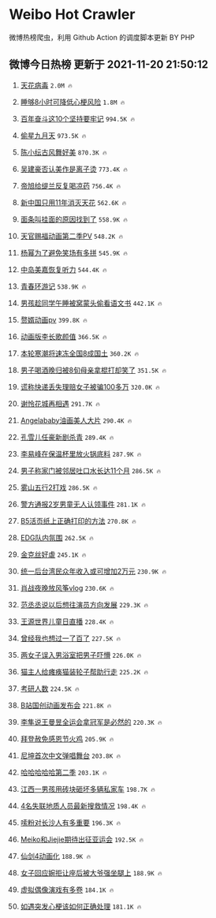 # Weibo Hot Crawler 



微博热榜爬虫，利用 Github Action 的调度脚本更新 BY PHP 


## 微博今日热榜 更新于 2021-11-20 21:50:12 
1. [天花病毒](https://s.weibo.com/weibo?q=%23%E5%A4%A9%E8%8A%B1%E7%97%85%E6%AF%92%23&Refer=top) `2.0M 🔥` 

1. [睡够8小时可降低心梗风险](https://s.weibo.com/weibo?q=%23%E7%9D%A1%E5%A4%9F8%E5%B0%8F%E6%97%B6%E5%8F%AF%E9%99%8D%E4%BD%8E%E5%BF%83%E6%A2%97%E9%A3%8E%E9%99%A9%23&Refer=top) `1.8M 🔥` 

1. [百年奋斗这10个坚持要牢记](https://s.weibo.com/weibo?q=%23%E7%99%BE%E5%B9%B4%E5%A5%8B%E6%96%97%E8%BF%9910%E4%B8%AA%E5%9D%9A%E6%8C%81%E8%A6%81%E7%89%A2%E8%AE%B0%23&Refer=top) `994.5K 🔥` 

1. [偷星九月天](https://s.weibo.com/weibo?q=%23%E5%81%B7%E6%98%9F%E4%B9%9D%E6%9C%88%E5%A4%A9%23&Refer=top) `973.5K 🔥` 

1. [陈小纭古风舞好美](https://s.weibo.com/weibo?q=%23%E9%99%88%E5%B0%8F%E7%BA%AD%E5%8F%A4%E9%A3%8E%E8%88%9E%E5%A5%BD%E7%BE%8E%23&Refer=top) `870.3K 🔥` 

1. [吴建豪否认美作是离子烫](https://s.weibo.com/weibo?q=%23%E5%90%B4%E5%BB%BA%E8%B1%AA%E5%90%A6%E8%AE%A4%E7%BE%8E%E4%BD%9C%E6%98%AF%E7%A6%BB%E5%AD%90%E7%83%AB%23&Refer=top) `773.4K 🔥` 

1. [帝旭给缇兰反复喝凉药](https://s.weibo.com/weibo?q=%23%E5%B8%9D%E6%97%AD%E7%BB%99%E7%BC%87%E5%85%B0%E5%8F%8D%E5%A4%8D%E5%96%9D%E5%87%89%E8%8D%AF%23&Refer=top) `756.4K 🔥` 

1. [新中国只用11年消灭天花](https://s.weibo.com/weibo?q=%23%E6%96%B0%E4%B8%AD%E5%9B%BD%E5%8F%AA%E7%94%A811%E5%B9%B4%E6%B6%88%E7%81%AD%E5%A4%A9%E8%8A%B1%23&Refer=top) `562.6K 🔥` 

1. [面条叫挂面的原因找到了](https://s.weibo.com/weibo?q=%23%E9%9D%A2%E6%9D%A1%E5%8F%AB%E6%8C%82%E9%9D%A2%E7%9A%84%E5%8E%9F%E5%9B%A0%E6%89%BE%E5%88%B0%E4%BA%86%23&Refer=top) `558.9K 🔥` 

1. [天官赐福动画第二季PV](https://s.weibo.com/weibo?q=%23%E5%A4%A9%E5%AE%98%E8%B5%90%E7%A6%8F%E5%8A%A8%E7%94%BB%E7%AC%AC%E4%BA%8C%E5%AD%A3PV%23&Refer=top) `548.2K 🔥` 

1. [杨幂为了避免笑场有多拼](https://s.weibo.com/weibo?q=%23%E6%9D%A8%E5%B9%82%E4%B8%BA%E4%BA%86%E9%81%BF%E5%85%8D%E7%AC%91%E5%9C%BA%E6%9C%89%E5%A4%9A%E6%8B%BC%23&Refer=top) `545.9K 🔥` 

1. [中岛美嘉恢复听力](https://s.weibo.com/weibo?q=%E4%B8%AD%E5%B2%9B%E7%BE%8E%E5%98%89%E6%81%A2%E5%A4%8D%E5%90%AC%E5%8A%9B&Refer=top) `544.4K 🔥` 

1. [青春环游记](https://s.weibo.com/weibo?q=%E9%9D%92%E6%98%A5%E7%8E%AF%E6%B8%B8%E8%AE%B0&Refer=top) `538.9K 🔥` 

1. [男孩趁同学午睡被窝蒙头偷看语文书](https://s.weibo.com/weibo?q=%23%E7%94%B7%E5%AD%A9%E8%B6%81%E5%90%8C%E5%AD%A6%E5%8D%88%E7%9D%A1%E8%A2%AB%E7%AA%9D%E8%92%99%E5%A4%B4%E5%81%B7%E7%9C%8B%E8%AF%AD%E6%96%87%E4%B9%A6%23&Refer=top) `442.1K 🔥` 

1. [赘婿动画pv](https://s.weibo.com/weibo?q=%23%E8%B5%98%E5%A9%BF%E5%8A%A8%E7%94%BBpv%23&Refer=top) `399.8K 🔥` 

1. [动画版李长歌颜值](https://s.weibo.com/weibo?q=%23%E5%8A%A8%E7%94%BB%E7%89%88%E6%9D%8E%E9%95%BF%E6%AD%8C%E9%A2%9C%E5%80%BC%23&Refer=top) `366.5K 🔥` 

1. [本轮寒潮将速冻全国8成国土](https://s.weibo.com/weibo?q=%23%E6%9C%AC%E8%BD%AE%E5%AF%92%E6%BD%AE%E5%B0%86%E9%80%9F%E5%86%BB%E5%85%A8%E5%9B%BD8%E6%88%90%E5%9B%BD%E5%9C%9F%23&Refer=top) `360.2K 🔥` 

1. [男子喝酒晚归被8旬母亲拿棍打却笑了](https://s.weibo.com/weibo?q=%23%E7%94%B7%E5%AD%90%E5%96%9D%E9%85%92%E6%99%9A%E5%BD%92%E8%A2%AB8%E6%97%AC%E6%AF%8D%E4%BA%B2%E6%8B%BF%E6%A3%8D%E6%89%93%E5%8D%B4%E7%AC%91%E4%BA%86%23&Refer=top) `351.5K 🔥` 

1. [谎称快递丢失理赔女子被骗100多万](https://s.weibo.com/weibo?q=%23%E8%B0%8E%E7%A7%B0%E5%BF%AB%E9%80%92%E4%B8%A2%E5%A4%B1%E7%90%86%E8%B5%94%E5%A5%B3%E5%AD%90%E8%A2%AB%E9%AA%97100%E5%A4%9A%E4%B8%87%23&Refer=top) `320.0K 🔥` 

1. [谢怜花城再相遇](https://s.weibo.com/weibo?q=%23%E8%B0%A2%E6%80%9C%E8%8A%B1%E5%9F%8E%E5%86%8D%E7%9B%B8%E9%81%87%23&Refer=top) `291.7K 🔥` 

1. [Angelababy油画美人大片](https://s.weibo.com/weibo?q=%23Angelababy%E6%B2%B9%E7%94%BB%E7%BE%8E%E4%BA%BA%E5%A4%A7%E7%89%87%23&Refer=top) `290.4K 🔥` 

1. [孔雪儿任豪新剧杀青](https://s.weibo.com/weibo?q=%23%E5%AD%94%E9%9B%AA%E5%84%BF%E4%BB%BB%E8%B1%AA%E6%96%B0%E5%89%A7%E6%9D%80%E9%9D%92%23&Refer=top) `289.4K 🔥` 

1. [李易峰在保温杯里放火锅底料](https://s.weibo.com/weibo?q=%23%E6%9D%8E%E6%98%93%E5%B3%B0%E5%9C%A8%E4%BF%9D%E6%B8%A9%E6%9D%AF%E9%87%8C%E6%94%BE%E7%81%AB%E9%94%85%E5%BA%95%E6%96%99%23&Refer=top) `287.9K 🔥` 

1. [男子称家门被邻居吐口水长达11个月](https://s.weibo.com/weibo?q=%23%E7%94%B7%E5%AD%90%E7%A7%B0%E5%AE%B6%E9%97%A8%E8%A2%AB%E9%82%BB%E5%B1%85%E5%90%90%E5%8F%A3%E6%B0%B4%E9%95%BF%E8%BE%BE11%E4%B8%AA%E6%9C%88%23&Refer=top) `286.5K 🔥` 

1. [雾山五行2打戏](https://s.weibo.com/weibo?q=%23%E9%9B%BE%E5%B1%B1%E4%BA%94%E8%A1%8C2%E6%89%93%E6%88%8F%23&Refer=top) `286.5K 🔥` 

1. [警方通报2岁男童无人认领事件](https://s.weibo.com/weibo?q=%23%E8%AD%A6%E6%96%B9%E9%80%9A%E6%8A%A52%E5%B2%81%E7%94%B7%E7%AB%A5%E6%97%A0%E4%BA%BA%E8%AE%A4%E9%A2%86%E4%BA%8B%E4%BB%B6%23&Refer=top) `281.1K 🔥` 

1. [B5活页纸上正确打印的方法](https://s.weibo.com/weibo?q=%23B5%E6%B4%BB%E9%A1%B5%E7%BA%B8%E4%B8%8A%E6%AD%A3%E7%A1%AE%E6%89%93%E5%8D%B0%E7%9A%84%E6%96%B9%E6%B3%95%23&Refer=top) `270.8K 🔥` 

1. [EDG队内氛围](https://s.weibo.com/weibo?q=%23EDG%E9%98%9F%E5%86%85%E6%B0%9B%E5%9B%B4%23&Refer=top) `262.5K 🔥` 

1. [金克丝好虐](https://s.weibo.com/weibo?q=%23%E9%87%91%E5%85%8B%E4%B8%9D%E5%A5%BD%E8%99%90%23&Refer=top) `245.1K 🔥` 

1. [统一后台湾民众年收入或可增加2万元](https://s.weibo.com/weibo?q=%23%E7%BB%9F%E4%B8%80%E5%90%8E%E5%8F%B0%E6%B9%BE%E6%B0%91%E4%BC%97%E5%B9%B4%E6%94%B6%E5%85%A5%E6%88%96%E5%8F%AF%E5%A2%9E%E5%8A%A02%E4%B8%87%E5%85%83%23&Refer=top) `230.9K 🔥` 

1. [肖战夜晚放风筝vlog](https://s.weibo.com/weibo?q=%23%E8%82%96%E6%88%98%E5%A4%9C%E6%99%9A%E6%94%BE%E9%A3%8E%E7%AD%9Dvlog%23&Refer=top) `230.6K 🔥` 

1. [范丞丞说以后想往演员方向发展](https://s.weibo.com/weibo?q=%23%E8%8C%83%E4%B8%9E%E4%B8%9E%E8%AF%B4%E4%BB%A5%E5%90%8E%E6%83%B3%E5%BE%80%E6%BC%94%E5%91%98%E6%96%B9%E5%90%91%E5%8F%91%E5%B1%95%23&Refer=top) `229.3K 🔥` 

1. [王源世界儿童日直播](https://s.weibo.com/weibo?q=%E7%8E%8B%E6%BA%90%E4%B8%96%E7%95%8C%E5%84%BF%E7%AB%A5%E6%97%A5%E7%9B%B4%E6%92%AD&Refer=top) `228.4K 🔥` 

1. [曾经我也想过一了百了](https://s.weibo.com/weibo?q=%E6%9B%BE%E7%BB%8F%E6%88%91%E4%B9%9F%E6%83%B3%E8%BF%87%E4%B8%80%E4%BA%86%E7%99%BE%E4%BA%86&Refer=top) `227.5K 🔥` 

1. [两女子误入男浴室把男子吓懵](https://s.weibo.com/weibo?q=%23%E4%B8%A4%E5%A5%B3%E5%AD%90%E8%AF%AF%E5%85%A5%E7%94%B7%E6%B5%B4%E5%AE%A4%E6%8A%8A%E7%94%B7%E5%AD%90%E5%90%93%E6%87%B5%23&Refer=top) `226.0K 🔥` 

1. [猫主人给瘫痪猫装轮子帮助行走](https://s.weibo.com/weibo?q=%23%E7%8C%AB%E4%B8%BB%E4%BA%BA%E7%BB%99%E7%98%AB%E7%97%AA%E7%8C%AB%E8%A3%85%E8%BD%AE%E5%AD%90%E5%B8%AE%E5%8A%A9%E8%A1%8C%E8%B5%B0%23&Refer=top) `225.2K 🔥` 

1. [考研人数](https://s.weibo.com/weibo?q=%23%E8%80%83%E7%A0%94%E4%BA%BA%E6%95%B0%23&Refer=top) `224.5K 🔥` 

1. [B站国创动画发布会](https://s.weibo.com/weibo?q=%23B%E7%AB%99%E5%9B%BD%E5%88%9B%E5%8A%A8%E7%94%BB%E5%8F%91%E5%B8%83%E4%BC%9A%23&Refer=top) `221.8K 🔥` 

1. [李隼说王曼昱全运会拿冠军是必然的](https://s.weibo.com/weibo?q=%23%E6%9D%8E%E9%9A%BC%E8%AF%B4%E7%8E%8B%E6%9B%BC%E6%98%B1%E5%85%A8%E8%BF%90%E4%BC%9A%E6%8B%BF%E5%86%A0%E5%86%9B%E6%98%AF%E5%BF%85%E7%84%B6%E7%9A%84%23&Refer=top) `220.3K 🔥` 

1. [拜登赦免感恩节火鸡](https://s.weibo.com/weibo?q=%23%E6%8B%9C%E7%99%BB%E8%B5%A6%E5%85%8D%E6%84%9F%E6%81%A9%E8%8A%82%E7%81%AB%E9%B8%A1%23&Refer=top) `205.9K 🔥` 

1. [尼坤首次中文弹唱舞台](https://s.weibo.com/weibo?q=%23%E5%B0%BC%E5%9D%A4%E9%A6%96%E6%AC%A1%E4%B8%AD%E6%96%87%E5%BC%B9%E5%94%B1%E8%88%9E%E5%8F%B0%23&Refer=top) `203.8K 🔥` 

1. [哈哈哈哈哈第二季](https://s.weibo.com/weibo?q=%23%E5%93%88%E5%93%88%E5%93%88%E5%93%88%E5%93%88%E7%AC%AC%E4%BA%8C%E5%AD%A3%23&Refer=top) `203.1K 🔥` 

1. [江西一男孩用砖块砸坏多辆私家车](https://s.weibo.com/weibo?q=%23%E6%B1%9F%E8%A5%BF%E4%B8%80%E7%94%B7%E5%AD%A9%E7%94%A8%E7%A0%96%E5%9D%97%E7%A0%B8%E5%9D%8F%E5%A4%9A%E8%BE%86%E7%A7%81%E5%AE%B6%E8%BD%A6%23&Refer=top) `198.7K 🔥` 

1. [4名失联地质人员最新搜救情况](https://s.weibo.com/weibo?q=%234%E5%90%8D%E5%A4%B1%E8%81%94%E5%9C%B0%E8%B4%A8%E4%BA%BA%E5%91%98%E6%9C%80%E6%96%B0%E6%90%9C%E6%95%91%E6%83%85%E5%86%B5%23&Refer=top) `198.4K 🔥` 

1. [嗦粉对长沙人有多重要](https://s.weibo.com/weibo?q=%23%E5%97%A6%E7%B2%89%E5%AF%B9%E9%95%BF%E6%B2%99%E4%BA%BA%E6%9C%89%E5%A4%9A%E9%87%8D%E8%A6%81%23&Refer=top) `196.3K 🔥` 

1. [Meiko和Jiejie期待出征亚运会](https://s.weibo.com/weibo?q=%23Meiko%E5%92%8CJiejie%E6%9C%9F%E5%BE%85%E5%87%BA%E5%BE%81%E4%BA%9A%E8%BF%90%E4%BC%9A%23&Refer=top) `192.5K 🔥` 

1. [仙剑4动画化](https://s.weibo.com/weibo?q=%23%E4%BB%99%E5%89%914%E5%8A%A8%E7%94%BB%E5%8C%96%23&Refer=top) `188.9K 🔥` 

1. [女子回应婉拒让座后被大爷强坐腿上](https://s.weibo.com/weibo?q=%23%E5%A5%B3%E5%AD%90%E5%9B%9E%E5%BA%94%E5%A9%89%E6%8B%92%E8%AE%A9%E5%BA%A7%E5%90%8E%E8%A2%AB%E5%A4%A7%E7%88%B7%E5%BC%BA%E5%9D%90%E8%85%BF%E4%B8%8A%23&Refer=top) `188.9K 🔥` 

1. [虚拟偶像演戏有多卷](https://s.weibo.com/weibo?q=%23%E8%99%9A%E6%8B%9F%E5%81%B6%E5%83%8F%E6%BC%94%E6%88%8F%E6%9C%89%E5%A4%9A%E5%8D%B7%23&Refer=top) `184.1K 🔥` 

1. [如遇突发心梗该如何正确处理](https://s.weibo.com/weibo?q=%23%E5%A6%82%E9%81%87%E7%AA%81%E5%8F%91%E5%BF%83%E6%A2%97%E8%AF%A5%E5%A6%82%E4%BD%95%E6%AD%A3%E7%A1%AE%E5%A4%84%E7%90%86%23&Refer=top) `181.1K 🔥` 

